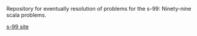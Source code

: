 Repository for eventually resolution of problems for the s-99: Ninety-nine scala problems.

[s-99 site](http://aperiodic.net/phil/scala/s-99/)
